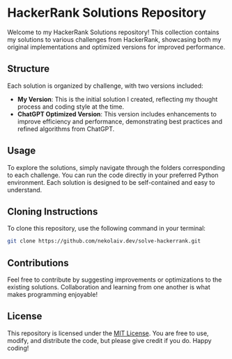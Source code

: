 # HackerRank Solutions Repository

Welcome to my HackerRank Solutions repository! This collection contains my solutions to various challenges from HackerRank, showcasing both my original implementations and optimized versions for improved performance.

## Structure

Each solution is organized by challenge, with two versions included:

- **My Version**: This is the initial solution I created, reflecting my thought process and coding style at the time.
- **ChatGPT Optimized Version**: This version includes enhancements to improve efficiency and performance, demonstrating best practices and refined algorithms from ChatGPT.

## Usage

To explore the solutions, simply navigate through the folders corresponding to each challenge. You can run the code directly in your preferred Python environment. Each solution is designed to be self-contained and easy to understand.

## Cloning Instructions

To clone this repository, use the following command in your terminal:

```bash
git clone https://github.com/nekolaiv.dev/solve-hackerrank.git
```
## Contributions

Feel free to contribute by suggesting improvements or optimizations to the existing solutions. Collaboration and learning from one another is what makes programming enjoyable!

## License

This repository is licensed under the [MIT License](License). You are free to use, modify, and distribute the code, but please give credit if you do. Happy coding!
